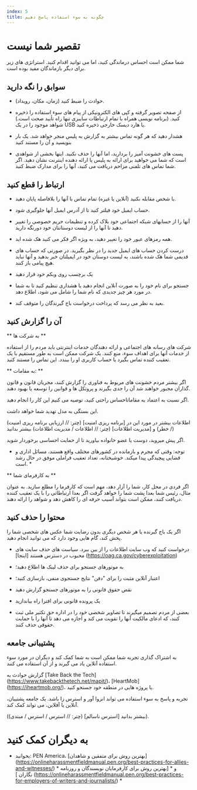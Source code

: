 ```yaml
---
index: 5
title: چگونه به سوء استفاده پاسخ دهیم
---
```

# تقصیر شما نیست
شما ممکن است احساس درماندگی کنید، اما می توانید اقدام کنید. استراتژی های زیر برای دیگر بازماندگان مفید بوده است.

## سوابق را نگه دارید

*   حوادث را ضبط کنید (زمان، مکان، رویداد).

*   از صفحه تصویر گرفته و کپی های الکترونیکی از پیام های سوء استفاده را ذخیره کنید. (برنامه نویسی همراه با تمام ارتباطات سایبری تنها راه تأیید صحت است.) شواهد موجود را در  یک USB یا هارد دیسک خارجی ذخیره کنید.

*   هشدار دهید که هر گونه تماس بیشتر به گزارش به پلیس منجر خواهد شد. یک بار بنویسید و آن را مستند کنید

*    پست های خشونت آمیز را بردارید، اما آنها را حذف نکنید. اینها بخشی از شواهدی است که شما می خواهید برای ارائه به پلیس یا ارائه دهنده اینترنت نشان دهید. اگر شما تماس های تلفنی مزاحم دریافت می کنید، آنها را برای مدارک ضبط کنید.

## ارتباط را قطع کنید

*   با شخص مقابله نکنید (آنلاین یا غیره) تمام تماس با آنها را بلافاصله پایان دهید.

*   حساب ایمیل خود فیلتر کنید تا از آدرس ایمیل آنها جلوگیری شود.

*   آنها را از حسابهای شبکه اجتماعی خود بلاک کرده و تنظیمات حریم خصوصی را تغییر دهید تا آنها را از لیست دوستانتان خود دورنگه دارید.

* همه رمزهای عبور خود را تغییر دهید، به ویژه اگر فکر می کنید هک شده اید.

*   درست کردن حساب های ایمیل جدید را در نظر بگیرید. در صورتی که حساب های قدیمی شما هک شده باشند، به لیست دوستان خود در  ایمیلتان خبر بدهید و آنها نباید هیچ پیامی باز کنند.

*   یک برچسب روی وبکم خود قرار دهید

*   جستجو برای نام خود را به صورت آنلاین انجام دهید یا هشداری تنظیم کنید تا به شما در مورد هر چیز جدیدی که نام شما را شامل می شود، اطلاع دهد.

*   بعید به نظر می رسد که پرداخت درخواست باج گیرندگان را متوقف کند.

## آن را گزارش کنید

** به شرکت ها **

شرکت های رسانه های اجتماعی و ارائه دهندگان خدمات اینترنتی باید مردم را از استفاده از خدمات آنها برای اهداف سوء، منع کنند. یک شرکت ممکن است به طور مستقیم با یک تعقیب کننده تماس بگیرد یا حساب کاربری او را ببندد. این تماس را مستند کنید.

** به مقامات: **

اگر بیشتر مردم خشونت های مربوط به فناوری را گزارش کنند، مجریان قانون و قانون گذاران مجبور خواهند شد آن را جدی بگیرند و پروتکل ها و قوانین را توسعه یا بهبود دهند.

 اگر نسبت به اعتماد به مقاماتاحساس راحتی کنید، توصیه می کنیم این کار را انجام دهید.

این بستگی به مدل تهدید شما خواهد داشت.

(اطلاعات بیشتر در مورد این در [برنامه ریزی امنیت] (چتر: // ارزیابی برنامه ریزی امنیت / خطر) و [مدیریت اطلاعات] (چتر: // اطلاعات / مدیریت اطلاعات) بیشتر بدانید)

اگر پیش میروید، دوست یا عضو خانواده بیاورید تا از حمایت احساسی برخوردار شوید.

* توجه: وقتی که مجرم و بازمانده در کشورهای مختلف واقع هستند، مسائل اداری و قضایی پیچیدگی پیدا میکند. خوشبختانه، تعداد تعقیب فراملی موفق در حال رشد است. *

** به کارفرمای شما **

اگر فردی در محل کار، شما را آزار دهد، مهم است که کارفرما را مطلع سازید. به عنوان مثال، رئیس شما بعدا پشت شما را خواهد گرفت اگر بعدا ارتباطاتی را با یک تعقیب کننده دریافت کنند، ممکن است بتواند آسیب حرفه ای را کاهش دهد و شواهد را ارائه دهند.

## محتوا را حذف کنید

اگر یک باج گیرنده یا هر شخص دیگری بدون رضایت شما عکس های شخصی شما را پخش کند، گام هایی وجود دارد که می توانید انجام دهید.

*   درخواست کنید که وب سایت اطلاعات را از بین ببرد. سیاست های حذف سایت های محبوب در دسترس هستند [اینجا] (https://oag.ca.gov/cyberexploitation)

*   به موتورهای جستجو برای حذف لینک ها اطلاع دهید؛

*   اعتبار آنلاین مثبت را برای "دفن" نتایج جستجوی منفی، بازسازی کنید؛

*   نقض حقوق قانونی را  به موتورهای جستجو گزارش دهید

*   یک پرونده قانونی برای افترا راه بیاندازید

*   بعضی از مردم تصمیم میگیرند تا تصاویر شخصی خود را در اداره حق تکثیر ملی ثبت کنند، که ادعای مالکیت آنها را تقویت می کند و اجازه می دهد تا آنها را با حمایت حقوقی حذف کنند.

## پشتیبانی جامعه

به اشتراک گذاری تجربه شما ممکن است به شما کمک کند و دیگران در مورد سوء استفاده آنلاین یاد می گیرند و از آن استفاده می کنند.

گزارش حوادث به [Take Back the Tech] (https://www.takebackthetech.net/mapit/)، [HeartMob] (https://iheartmob.org/)، یا پروژه هایی در منطقه خود جستجو کنید.

تجربه و پاسخ به سوء استفاده می تواند انزوا آور و استرس زا باشد. یک جامعه پشتیبان، آنلاین یا آفلاین، می تواند کمک کند.

(بیشتر بدانید [استرس ناسالم] (چتر: // استرس / استرس / مبتدی)).

# به دیگران کمک کنید

* بخوانید: PEN America، [بهترین روش برای متفقین و شاهدان] (https://onlineharassmentfieldmanual.pen.org/best-practices-for-allies-and-witnesses/) * و * [بهترین روش برای کارفرمایان نویسندگان و روزنامه نگاران ] (https://onlineharassmentfieldmanual.pen.org/best-practices-for-employers-of-writers-and-journalists/) *